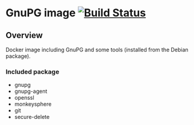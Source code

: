 # GnuPG image [![Build Status](https://travis-matrix-badges.herokuapp.com/repos/olbat/dockerfiles/branches/master/1)](https://travis-ci.org/olbat/dockerfiles)

## Overview
Docker image including GnuPG and some tools (installed from the Debian package).

### Included package
* gnupg
* gnupg-agent
* openssl
* monkeysphere
* git
* secure-delete

